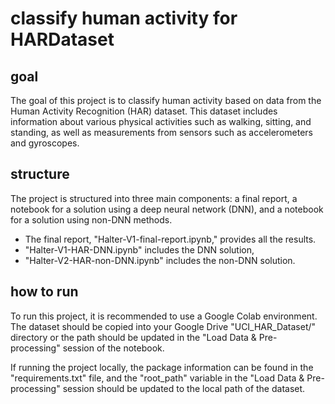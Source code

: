 # classify human activity for HARDataset

## goal

The goal of this project is to classify human activity based on data from the Human Activity Recognition (HAR) dataset. This dataset includes information about various physical activities such as walking, sitting, and standing, as well as measurements from sensors such as accelerometers and gyroscopes.

## structure
The project is structured into three main components: 
a final report, a notebook for a solution using a deep neural network (DNN), and a notebook for a solution using non-DNN methods. 
- The final report, "Halter-V1-final-report.ipynb," provides all the results.
- "Halter-V1-HAR-DNN.ipynb" includes the DNN solution, 
- "Halter-V2-HAR-non-DNN.ipynb" includes the non-DNN solution.

## how to run
To run this project, it is recommended to use a Google Colab environment. The dataset should be copied into your Google Drive "UCI_HAR_Dataset/" directory or the path should be updated in the "Load Data & Pre-processing" session of the notebook. 

If running the project locally, the package information can be found in the "requirements.txt" file, and the "root_path" variable in the "Load Data & Pre-processing" session should be updated to the local path of the dataset.